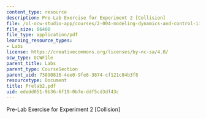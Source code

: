 ```yaml
---
content_type: resource
description: Pre-Lab Exercise for Experiment 2 [Collision]
file: /ol-ocw-studio-app/courses/2-004-modeling-dynamics-and-control-ii-spring-2003/ededd0519b366f190b7eddf5cd3df43c_Prelab2.pdf
file_size: 66400
file_type: application/pdf
learning_resource_types:
- Labs
license: https://creativecommons.org/licenses/by-nc-sa/4.0/
ocw_type: OCWFile
parent_title: Labs
parent_type: CourseSection
parent_uid: 73890816-4ee0-9fe8-3874-cf121c84b3f8
resourcetype: Document
title: Prelab2.pdf
uid: ededd051-9b36-6f19-0b7e-ddf5cd3df43c
---
```

Pre-Lab Exercise for Experiment 2 [Collision]